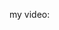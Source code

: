my video:<a href="https://drive.google.com/file/d/1MQs4xa6PjHSptsJRT37RgCCTvH9-Um5X/view?usp=sharing"></a>
